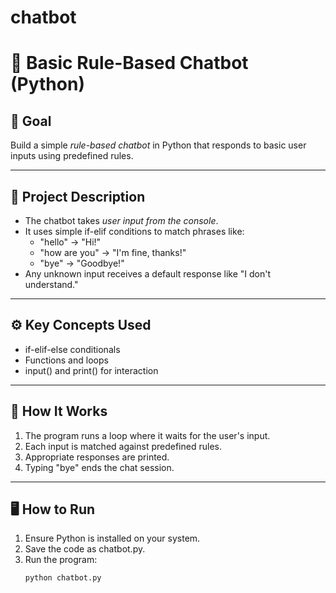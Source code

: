# chatbot
# 💬 Basic Rule-Based Chatbot (Python)

## 🎯 Goal

Build a simple *rule-based chatbot* in Python that responds to basic user inputs using predefined rules.

---

## 📝 Project Description

- The chatbot takes *user input from the console*.
- It uses simple if-elif conditions to match phrases like:
  - "hello" → "Hi!"
  - "how are you" → "I'm fine, thanks!"
  - "bye" → "Goodbye!"
- Any unknown input receives a default response like "I don't understand."

---

## ⚙️ Key Concepts Used

- if-elif-else conditionals  
- Functions and loops  
- input() and print() for interaction  

---

## 🚀 How It Works

1. The program runs a loop where it waits for the user's input.
2. Each input is matched against predefined rules.
3. Appropriate responses are printed.
4. Typing "bye" ends the chat session.

---

## 🖥️ How to Run

1. Ensure Python is installed on your system.
2. Save the code as chatbot.py.
3. Run the program:
   ```bash
   python chatbot.py
